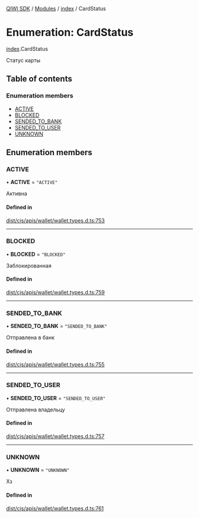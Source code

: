 [QIWI SDK](../README.md) / [Modules](../modules.md) / [index](../modules/index.md) / CardStatus

# Enumeration: CardStatus

[index](../modules/index.md).CardStatus

Статус карты

## Table of contents

### Enumeration members

- [ACTIVE](index.CardStatus.md#active)
- [BLOCKED](index.CardStatus.md#blocked)
- [SENDED\_TO\_BANK](index.CardStatus.md#sended_to_bank)
- [SENDED\_TO\_USER](index.CardStatus.md#sended_to_user)
- [UNKNOWN](index.CardStatus.md#unknown)

## Enumeration members

### ACTIVE

• **ACTIVE** = `"ACTIVE"`

Активна

#### Defined in

[dist/cjs/apis/wallet/wallet.types.d.ts:753](https://github.com/AlexXanderGrib/node-qiwi-sdk/blob/26a7b1c/dist/cjs/apis/wallet/wallet.types.d.ts#L753)

___

### BLOCKED

• **BLOCKED** = `"BLOCKED"`

Заблокированная

#### Defined in

[dist/cjs/apis/wallet/wallet.types.d.ts:759](https://github.com/AlexXanderGrib/node-qiwi-sdk/blob/26a7b1c/dist/cjs/apis/wallet/wallet.types.d.ts#L759)

___

### SENDED\_TO\_BANK

• **SENDED\_TO\_BANK** = `"SENDED_TO_BANK"`

Отправлена в банк

#### Defined in

[dist/cjs/apis/wallet/wallet.types.d.ts:755](https://github.com/AlexXanderGrib/node-qiwi-sdk/blob/26a7b1c/dist/cjs/apis/wallet/wallet.types.d.ts#L755)

___

### SENDED\_TO\_USER

• **SENDED\_TO\_USER** = `"SENDED_TO_USER"`

Отправлена владельцу

#### Defined in

[dist/cjs/apis/wallet/wallet.types.d.ts:757](https://github.com/AlexXanderGrib/node-qiwi-sdk/blob/26a7b1c/dist/cjs/apis/wallet/wallet.types.d.ts#L757)

___

### UNKNOWN

• **UNKNOWN** = `"UNKNOWN"`

Хз

#### Defined in

[dist/cjs/apis/wallet/wallet.types.d.ts:761](https://github.com/AlexXanderGrib/node-qiwi-sdk/blob/26a7b1c/dist/cjs/apis/wallet/wallet.types.d.ts#L761)

